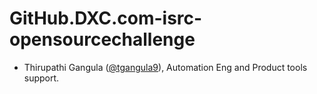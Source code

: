 # GitHub.DXC.com-isrc-opensourcechallenge
- Thirupathi Gangula ([@tgangula9](https://github.com/tgangula9)), Automation Eng and Product tools support.
